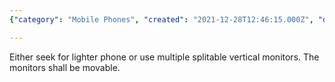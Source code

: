 ```yaml
---
{"category": "Mobile Phones", "created": "2021-12-28T12:46:15.000Z", "date": "2021-12-28 12:46:15", "description": "To enhance your viewing experience, consider opting for a lightweight phone or utilizing multiple, adjustable vertical monitors.", "modified": "2022-08-18T07:46:00.358Z", "tags": ["hardware", "phone", "stub"], "title": "The phone"}

---
```


Either seek for lighter phone or use multiple splitable vertical monitors. The monitors shall be movable.
